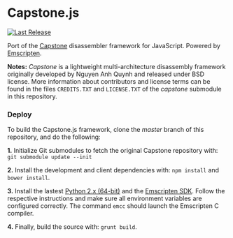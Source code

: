 Capstone.js
===========
[![Last Release](https://badge.fury.io/gh/AlexAltea%2Fcapstone.js.svg)](https://github.com/AlexAltea/capstone.js/releases)

Port of the [Capstone](https://github.com/aquynh/capstone) disassembler framework for JavaScript. Powered by [Emscripten](https://github.com/kripken/emscripten).

**Notes:** _Capstone_ is a lightweight multi-architecture disassembly framework originally developed by Nguyen Anh Quynh and released under BSD license. More information about contributors and license terms can be found in the files `CREDITS.TXT` and `LICENSE.TXT` of the *capstone* submodule in this repository.

### Deploy
To build the Capstone.js framework, clone the *master* branch of this repository, and do the following:

**1.** Initialize Git submodules to fetch the original Capstone repository with: `git submodule update --init`

**2.** Install the development and client dependencies with: `npm install` and `bower install`.

**3.** Install the lastest [Python 2.x (64-bit)](https://www.python.org/downloads/) and the [Emscripten SDK](http://kripken.github.io/emscripten-site/docs/getting_started/downloads.html). Follow the respective instructions and make sure all environment variables are configured correctly. The command `emcc` should launch the Emscripten C compiler.

**4.** Finally, build the source with: `grunt build`.
